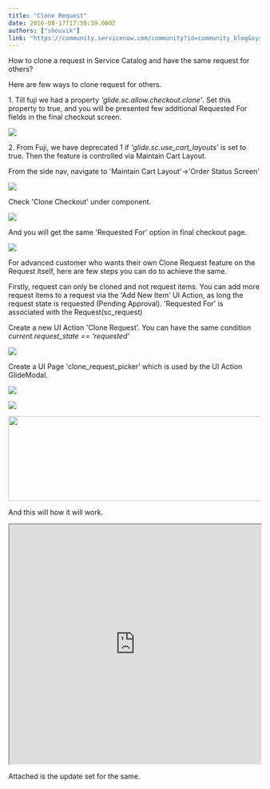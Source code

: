 ```yaml
---
title: "Clone Request"
date: 2016-08-17T17:50:39.000Z
authors: ["shouvik"]
link: "https://community.servicenow.com/community?id=community_blog&sys_id=27cde2e9dbd0dbc01dcaf3231f96193a"
---
```

<p>How to clone a request in Service Catalog and have the same request for others?</p><p></p><p>Here are few ways to clone request for others.</p><p>1. Till fuji we had a property <em>'glide.sc.allow.checkout.clone'</em>. Set this property to true, and you will be presented few additional Requested For fields in the final checkout screen.</p><p><img   class="image-1 jive-image" src="4ccd810edb14d344e9737a9e0f961987.iix" style="max-width: 1200px; max-height: 900px;"/></p><p>2. From Fuji, we have deprecated 1 if <em>'glide.sc.use_cart_layouts'</em> is set to true. Then the feature is controlled via Maintain Cart Layout.</p><p>From the side nav, navigate to 'Maintain Cart Layout'-&gt;'Order Status Screen'</p><p><img   class="image-2 jive-image" src="ed58e802dbd457049c9ffb651f9619e5.iix" style="max-width: 1200px; max-height: 900px;"/></p><p>Check 'Clone Checkout' under component.</p><p><img  class="image-9 jive-image" src="aa01e335db585b048c8ef4621f961965.iix" style="max-width: 1200px; max-height: 900px;"/></p><p></p><p>And you will get the same 'Requested For' option in final checkout page.</p><p><img   class="jive-image image-4" src="82c78802db109704ed6af3231f96192e.iix" style="max-width: 1200px; max-height: 900px;"/></p><p></p><p></p><p></p><p>For advanced customer who wants their own Clone Request feature on the Request itself, here are few steps you can do to achieve the same.</p><p></p><p>Firstly, request can only be cloned and not request items. You can add more request items to a request via the 'Add New Item' UI Action, as long the request state is requested (Pending Approval). 'Requested For' is associated with the Request(sc_request)</p><p></p><p>Create a new UI Action 'Clone Request'. You can have the same condition <em>current.request_state == 'requested'</em></p><p></p><p><em><img   class="image-5 jive-image" src="f404abfddb9093049c9ffb651f961960.iix" style="max-width: 1200px; max-height: 900px;"/></em></p><p></p><p>Create a UI Page 'clone_request_picker' which is used by the UI Action GlideModal.</p><p></p><p><img   class="image-6 jive-image" src="7eab4542dbd41b04ed6af3231f9619c1.iix" style="max-width: 1200px; max-height: 900px;"/></p><p><img   class="image-7 jive-image" src="3746e886dbd0dfc068c1fb651f9619ee.iix" style="max-width: 1200px; max-height: 900px;"/></p><p><img   class="jive-image image-8" src="cac4480edb5cd3049c9ffb651f961941.iix" style="width: 620px; height: 170px; float: none;"/></p><p></p><p></p><p>And this will how it will work.</p><p></p><p><iframe id='video_tinymce_8682' style='width: 100%; height: 480px;' src=https://www.youtube.com/embed/m-ZekBV6wA?showinfo=0></iframe></p><p></p><p>Attached is the update set for the same.</p>